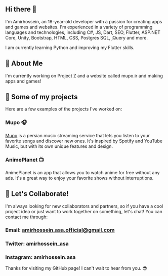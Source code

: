 ## Hi there 👋
I'm Amirhossein, an 18-year-old developer with a passion for creating apps and games and websites. I'm experienced in a variety of programming languages and technologies, including C#, JS, Dart, SEO, Flutter, ASP.NET Core, Unity, Bootstrap, HTML, CSS, Postgres SQL, jQuery and more.

I am currently learning Python and improving my Flutter skills.

## 🤗 About Me 
I'm currently working on Project Z and a website called mupo.ir and making apps and games!

## 🚀 Some of my projects
Here are a few examples of the projects I've worked on:

### Mupo 🎧
[Mupo](https://mupo.ir) is a persian music streaming service that lets you listen to your favorite songs and discover new ones. It's inspired by Spotify and YouTube Music, but with its own unique features and design.

### AnimePlanet 📺
AnimePlanet is an app that allows you to watch anime for free without any ads. It's a great way to enjoy your favorite shows without interruptions.

## 🤝 Let's Collaborate! 
I'm always looking for new collaborators and partners, so if you have a cool project idea or just want to work together on something, let's chat! You can contact me through:

### Email: amirhossein.asa.official@gmail.com
### Twitter: amirhossein_asa
### Instagram: amirhossein.asa
Thanks for visiting my GitHub page! I can't wait to hear from you. 😎
